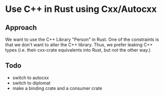 # Use C++ in Rust using Cxx/Autocxx

## Approach

We want to use the C++ Library "Person" in Rust.
One of the constraints is that we don't want to alter the C++ library. Thus, we prefer leaking C++ types (i.e. their cxx-crate equivalents into Rust, but not the other way.)


## Todo

- switch to autocxx
- switch to diplomat
- make a binding crate and a consumer crate
